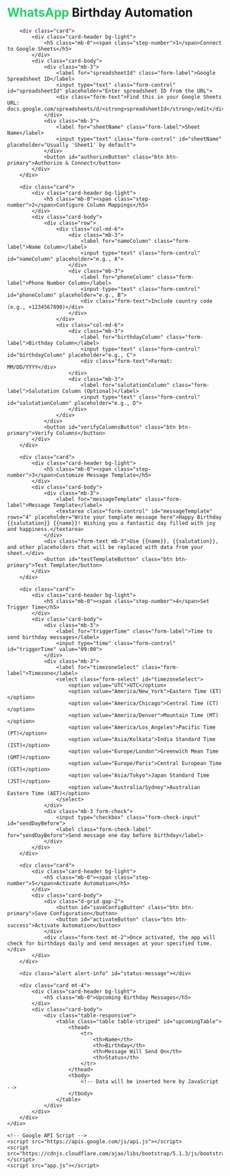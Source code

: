 <!DOCTYPE html>
<html lang="en">
<head>
    <meta charset="UTF-8">
    <meta name="viewport" content="width=device-width, initial-scale=1.0">
    <title>WhatsApp Birthday Automation</title>
    <link href="https://cdnjs.cloudflare.com/ajax/libs/bootstrap/5.1.3/css/bootstrap.min.css" rel="stylesheet">
    <style>
        .container {
            max-width: 800px;
        }
        .card {
            margin-bottom: 20px;
            box-shadow: 0 4px 8px rgba(0,0,0,0.1);
        }
        .btn-primary {
            background-color: #25D366;
            border-color: #25D366;
        }
        .btn-primary:hover {
            background-color: #128C7E;
            border-color: #128C7E;
        }
        #status-message {
            display: none;
            margin-top: 20px;
        }
        .logo {
            color: #25D366;
            font-weight: bold;
        }
        .step-number {
            background-color: #25D366;
            color: white;
            border-radius: 50%;
            width: 30px;
            height: 30px;
            display: inline-flex;
            align-items: center;
            justify-content: center;
            margin-right: 10px;
        }
    </style>
</head>
<body>
    <div class="container py-5">
        <h1 class="text-center mb-4"><span class="logo">WhatsApp</span> Birthday Automation</h1>
        
        <div class="card">
            <div class="card-header bg-light">
                <h5 class="mb-0"><span class="step-number">1</span>Connect to Google Sheets</h5>
            </div>
            <div class="card-body">
                <div class="mb-3">
                    <label for="spreadsheetId" class="form-label">Google Spreadsheet ID</label>
                    <input type="text" class="form-control" id="spreadsheetId" placeholder="Enter spreadsheet ID from the URL">
                    <div class="form-text">Find this in your Google Sheets URL: docs.google.com/spreadsheets/d/<strong>spreadsheetId</strong>/edit</div>
                </div>
                <div class="mb-3">
                    <label for="sheetName" class="form-label">Sheet Name</label>
                    <input type="text" class="form-control" id="sheetName" placeholder="Usually 'Sheet1' by default">
                </div>
                <button id="authorizeButton" class="btn btn-primary">Authorize & Connect</button>
            </div>
        </div>

        <div class="card">
            <div class="card-header bg-light">
                <h5 class="mb-0"><span class="step-number">2</span>Configure Column Mappings</h5>
            </div>
            <div class="card-body">
                <div class="row">
                    <div class="col-md-6">
                        <div class="mb-3">
                            <label for="nameColumn" class="form-label">Name Column</label>
                            <input type="text" class="form-control" id="nameColumn" placeholder="e.g., A">
                        </div>
                        <div class="mb-3">
                            <label for="phoneColumn" class="form-label">Phone Number Column</label>
                            <input type="text" class="form-control" id="phoneColumn" placeholder="e.g., B">
                            <div class="form-text">Include country code (e.g., +1234567890)</div>
                        </div>
                    </div>
                    <div class="col-md-6">
                        <div class="mb-3">
                            <label for="birthdayColumn" class="form-label">Birthday Column</label>
                            <input type="text" class="form-control" id="birthdayColumn" placeholder="e.g., C">
                            <div class="form-text">Format: MM/DD/YYYY</div>
                        </div>
                        <div class="mb-3">
                            <label for="salutationColumn" class="form-label">Salutation Column (Optional)</label>
                            <input type="text" class="form-control" id="salutationColumn" placeholder="e.g., D">
                        </div>
                    </div>
                </div>
                <button id="verifyColumnsButton" class="btn btn-primary">Verify Columns</button>
            </div>
        </div>

        <div class="card">
            <div class="card-header bg-light">
                <h5 class="mb-0"><span class="step-number">3</span>Customize Message Template</h5>
            </div>
            <div class="card-body">
                <div class="mb-3">
                    <label for="messageTemplate" class="form-label">Message Template</label>
                    <textarea class="form-control" id="messageTemplate" rows="4" placeholder="Write your template message here">Happy Birthday {{salutation}} {{name}}! Wishing you a fantastic day filled with joy and happiness.</textarea>
                </div>
                <div class="form-text mb-3">Use {{name}}, {{salutation}}, and other placeholders that will be replaced with data from your sheet.</div>
                <button id="testTemplateButton" class="btn btn-primary">Test Template</button>
            </div>
        </div>

        <div class="card">
            <div class="card-header bg-light">
                <h5 class="mb-0"><span class="step-number">4</span>Set Trigger Time</h5>
            </div>
            <div class="card-body">
                <div class="mb-3">
                    <label for="triggerTime" class="form-label">Time to send birthday messages</label>
                    <input type="time" class="form-control" id="triggerTime" value="09:00">
                </div>
                <div class="mb-3">
                    <label for="timezoneSelect" class="form-label">Timezone</label>
                    <select class="form-select" id="timezoneSelect">
                        <option value="UTC">UTC</option>
                        <option value="America/New_York">Eastern Time (ET)</option>
                        <option value="America/Chicago">Central Time (CT)</option>
                        <option value="America/Denver">Mountain Time (MT)</option>
                        <option value="America/Los_Angeles">Pacific Time (PT)</option>
                        <option value="Asia/Kolkata">India Standard Time (IST)</option>
                        <option value="Europe/London">Greenwich Mean Time (GMT)</option>
                        <option value="Europe/Paris">Central European Time (CET)</option>
                        <option value="Asia/Tokyo">Japan Standard Time (JST)</option>
                        <option value="Australia/Sydney">Australian Eastern Time (AET)</option>
                    </select>
                </div>
                <div class="mb-3 form-check">
                    <input type="checkbox" class="form-check-input" id="sendDayBefore">
                    <label class="form-check-label" for="sendDayBefore">Send message one day before birthday</label>
                </div>
            </div>
        </div>

        <div class="card">
            <div class="card-header bg-light">
                <h5 class="mb-0"><span class="step-number">5</span>Activate Automation</h5>
            </div>
            <div class="card-body">
                <div class="d-grid gap-2">
                    <button id="saveConfigButton" class="btn btn-primary">Save Configuration</button>
                    <button id="activateButton" class="btn btn-success">Activate Automation</button>
                </div>
                <div class="form-text mt-2">Once activated, the app will check for birthdays daily and send messages at your specified time.</div>
            </div>
        </div>

        <div class="alert alert-info" id="status-message"></div>

        <div class="card mt-4">
            <div class="card-header bg-light">
                <h5 class="mb-0">Upcoming Birthday Messages</h5>
            </div>
            <div class="card-body">
                <div class="table-responsive">
                    <table class="table table-striped" id="upcomingTable">
                        <thead>
                            <tr>
                                <th>Name</th>
                                <th>Birthday</th>
                                <th>Message Will Send On</th>
                                <th>Status</th>
                            </tr>
                        </thead>
                        <tbody>
                            <!-- Data will be inserted here by JavaScript -->
                        </tbody>
                    </table>
                </div>
            </div>
        </div>
    </div>

    <!-- Google API Script -->
    <script src="https://apis.google.com/js/api.js"></script>
    <script src="https://cdnjs.cloudflare.com/ajax/libs/bootstrap/5.1.3/js/bootstrap.bundle.min.js"></script>
    <script src="app.js"></script>
</body>
</html>
